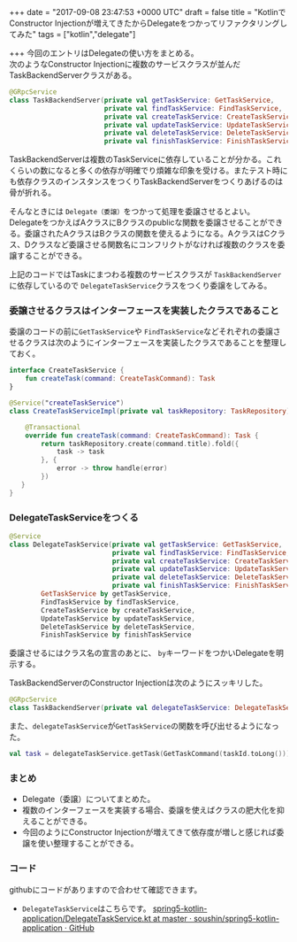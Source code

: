 
+++
date = "2017-09-08 23:47:53 +0000 UTC"
draft = false
title = "KotlinでConstructor Injectionが増えてきたからDelegateをつかってリファクタリングしてみた"
tags = ["kotlin","delegate"]

+++
今回のエントリはDelegateの使い方をまとめる。<br/>
次のようなConstructor Injectionに複数のサービスクラスが並んだTaskBackendServerクラスがある。

```kotlin
@GRpcService
class TaskBackendServer(private val getTaskService: GetTaskService,
                        private val findTaskService: FindTaskService,
                        private val createTaskService: CreateTaskService,
                        private val updateTaskService: UpdateTaskService,
                        private val deleteTaskService: DeleteTaskService,
                        private val finishTaskService: FinishTaskService) : TaskServiceGrpc.TaskServiceImplBase() {

```


TaskBackendServerは複数のTaskServiceに依存していることが分かる。これくらいの数になると多くの依存が明確でり煩雑な印象を受ける。またテスト時にも依存クラスのインスタンスをつくりTaskBackendServerをつくりあげるのは骨が折れる。

そんなときには <code>Delegate（委譲）</code>をつかって処理を委譲させるとよい。<br/>
DelegateをつかえばAクラスにBクラスのpublicな関数を委譲させることができる。委譲されたAクラスはBクラスの関数を使えるようになる。AクラスはCクラス、Dクラスなど委譲させる関数名にコンフリクトがなければ複数のクラスを委譲することができる。

上記のコードではTaskにまつわる複数のサービスクラスが <code>TaskBackendServer</code>に依存しているので <code>DelegateTaskService</code>クラスをつくり委譲をしてみる。

### 委譲させるクラスはインターフェースを実装したクラスであること

委譲のコードの前に<code>GetTaskService</code>や <code>FindTaskService</code>などそれぞれの委譲させるクラスは次のようにインターフェースを実装したクラスであることを整理しておく。

```kotlin
interface CreateTaskService {
    fun createTask(command: CreateTaskCommand): Task
}

@Service("createTaskService")
class CreateTaskServiceImpl(private val taskRepository: TaskRepository) : CreateTaskService {

    @Transactional
    override fun createTask(command: CreateTaskCommand): Task {
        return taskRepository.create(command.title).fold({
            task -> task
        }, {
            error -> throw handle(error)
        })
   }
}

```


### DelegateTaskServiceをつくる

```kotlin
@Service
class DelegateTaskService(private val getTaskService: GetTaskService,
                          private val findTaskService: FindTaskService,
                          private val createTaskService: CreateTaskService,
                          private val updateTaskService: UpdateTaskService,
                          private val deleteTaskService: DeleteTaskService,
                          private val finishTaskService: FinishTaskService) :
        GetTaskService by getTaskService,
        FindTaskService by findTaskService,
        CreateTaskService by createTaskService,
        UpdateTaskService by updateTaskService,
        DeleteTaskService by deleteTaskService,
        FinishTaskService by finishTaskService

```


委譲させるにはクラス名の宣言のあとに、 <code>by</code>キーワードをつかいDelegateを明示する。

TaskBackendServerのConstructor Injectionは次のようにスッキリした。

```kotlin
@GRpcService
class TaskBackendServer(private val delegateTaskService: DelegateTaskService) : TaskServiceGrpc.TaskServiceImplBase() {

```


また、<code>delegateTaskService</code>が<code>GetTaskService</code>の関数を呼び出せるようになった。

```kotlin
val task = delegateTaskService.getTask(GetTaskCommand(taskId.toLong()))

```


### まとめ

<ul>
<li>Delegate（委譲）についてまとめた。</li>
<li>複数のインターフェースを実装する場合、委譲を使えばクラスの肥大化を抑えることができる。</li>
<li>今回のようにConstructor Injectionが増えてきて依存度が増しと感じれば委譲を使い整理することができる。</li>
</ul>


### コード

githubにコードがありますので合わせて確認できます。


<div class="github-card" data-user="soushin" data-repo="spring5-kotlin-application" data-width="400" data-height="" data-theme="default"></div>
<script src="https://cdn.jsdelivr.net/github-cards/latest/widget.js"></script>


<ul>
<li><code>DelegateTaskService</code>はこちらです。
<a href="https://github.com/soushin/spring5-kotlin-application/blob/master/backend/src/main/kotlin/app/service/DelegateTaskService.kt">spring5-kotlin-application/DelegateTaskService.kt at master · soushin/spring5-kotlin-application · GitHub</a></li>
</ul>



